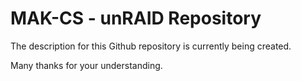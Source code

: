 # MAK-CS - unRAID Repository

The description for this Github repository is currently being created.

Many thanks for your understanding.
